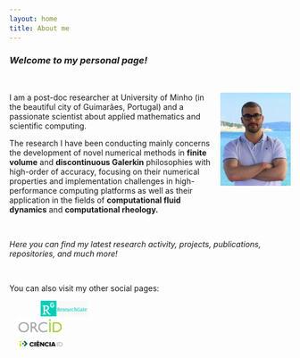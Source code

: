 ```yaml
---
layout: home
title: About me
---
```


### _Welcome to my personal page!_

&nbsp;
&nbsp;

<img style="float: right; width: 9em; margin-left: 1em; margin-bottom: 4em" src="public/photo.jpg">

I am a post-doc researcher at University of Minho (in the beautiful city of Guimarães, Portugal) and a passionate scientist about applied mathematics and scientific computing.

The research I have been conducting mainly concerns the development of novel numerical methods in **finite volume** and **discontinuous Galerkin** philosophies with high-order of accuracy, focusing on their numerical properties and implementation challenges in high-performance computing platforms as well as their application in the fields of **computational fluid dynamics** and **computational rheology.**

&nbsp;
&nbsp;

_Here you can find my latest research activity, projects, publications, repositories, and much more!_

&nbsp;
&nbsp;

You can also visit my other social pages:

<div class="row">
  <div class="column">
    <a href="https://www.researchgate.net/profile/ricardo-costa-21">
      <img style="height: 2em; margin-left: 4em;" src="public/researchgate.png">
    </a>
  </div>
  <div class="column">
    <a href="https://orcid.org/0000-0002-1904-8317">
      <img style="height: 2em; margin-left: 1em;" src="public/orcid.png">
    </a>
  </div>
  <div class="column">
    <a href="https://www.cienciavitae.pt/2F14-5623-03EB">
      <img style="height: 2em; margin-left: 1em;" src="public/cienciaid.png">
    </a>
  </div>
</div>

<!-- <div class="posts">
  {% for post in paginator.posts %}
  <div class="post">
    <h1 class="post-title">
      <a href="{{ post.url }}">
        {{ post.title }}
      </a>
    </h1>
    <span class="post-date">{{ post.date | date_to_string }}</span>
    {{ post.content }}
  </div>
  {% endfor %}
</div>

<div class="pagination">
  {% if paginator.next_page %}
    <a class="pagination-item older" href="{{ site.baseurl }}page{{paginator.next_page}}">Older</a>
  {% else %}
    <span class="pagination-item older">Older</span>
  {% endif %}
  {% if paginator.previous_page %}
    {% if paginator.page == 2 %}
      <a class="pagination-item newer" href="{{ site.baseurl }}">Newer</a>
    {% else %}
      <a class="pagination-item newer" href="{{ site.baseurl }}page{{paginator.previous_page}}">Newer</a>
    {% endif %}
  {% else %}
    <span class="pagination-item newer">Newer</span>
  {% endif %}
</div> -->
